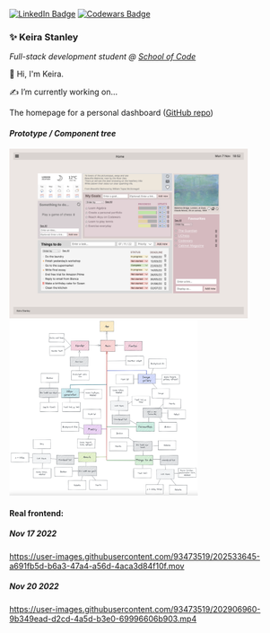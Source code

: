 <a href="https://www.linkedin.com/in/keirastanley/"><img src="https://img.shields.io/badge/LinkedIn-blue?style=for-the-badge&logo=linkedin&logoColor=white" alt="LinkedIn Badge"/></a> <a href="https://www.codewars.com/users/keirastanley"><img src="https://www.codewars.com/users/keirastanley/badges/small?theme=light" alt="Codewars Badge"/></a>

### ✨ Keira Stanley

_Full-stack development student @ <a href="https://www.linkedin.com/school/school-of-code/">School of Code</a>_

👋 Hi, I'm Keira.

<!-- The journey that led me to coding began with learning to play the piano and read sheet music as a child, learning Spanish and the fundamentals of translation at university, discovering a love of chess in my early 20s and piecing together the common threads that run through all these interests: pattern recognition, analytical thinking and problem-solving.

I gave <a href="https://cs50.harvard.edu/x/2021/">CS50</a> a go in early 2022. After continuing for a few months in my spare time to be sure my enjoyment wasn't a fluke I decided to take a career change seriously, which led to me finding School of Code where I'll be studying full-stack development until February 2023.

So far I've learned how to use JavaScript, Node.js, Express and SQL for backend, HTML, CSS and React for front-end, Jest and Cypress for testing as well as tools such as Figma and Miro for planning and design. -->

✍️ I’m currently working on...

The homepage for a personal dashboard (<a href="https://github.com/keirastanley/personal-dashboard">GitHub repo</a>)
<div id="images">
  
 #### _Prototype / Component tree_
  
  <img src="https://github.com/keirastanley/personal-dashboard/blob/main/Prototypes%20and%20screengrabs/Desktop%20homepage%20prototype.png?raw=true" width="425px"/>
  <img src="https://github.com/keirastanley/personal-dashboard/raw/main/Plan/Component%20tree.png?raw=true" width="336px"/>
</div>

 #### Real frontend:
 ##### _Nov 17 2022_

https://user-images.githubusercontent.com/93473519/202533645-a691fb5d-b6a3-47a4-a56d-4aca3d84f10f.mov

 ##### _Nov 20 2022_

https://user-images.githubusercontent.com/93473519/202906960-9b349ead-d2cd-4a5d-b3e0-69996606b903.mp4

<!--The project will be completed in 3 steps:
1. Static webpage made with React with only basic functionality (e.g. dropdown nav, buttons change colour on click). All data stored in arrays.
2. All user-generated data (e.g. things to do, goals) stored locally in JSON files. Poetry and art from free APIs.
3. All user-generated data moved to databases to allow for persistent changes to content.-->

<!--
**keirastanley/keirastanley** is a ✨ _special_ ✨ repository because its `README.md` (this file) appears on your GitHub profile.

Here are some ideas to get you started:

- 🔭 I’m currently working on ...
- 🌱 I’m currently learning ...
- 👯 I’m looking to collaborate on ...
- 🤔 I’m looking for help with ...
- 💬 Ask me about ...
- 📫 How to reach me: ...
- 😄 Pronouns: ...
- ⚡ Fun fact: ...
-->
